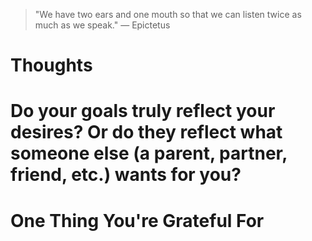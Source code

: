 
> \"We have two ears and one mouth so that we can listen twice as much as we speak.\" — Epictetus

# Thoughts

# Do your goals truly reflect your desires? Or do they reflect what someone else (a parent, partner, friend, etc.) wants for you?

# One Thing You're Grateful For

